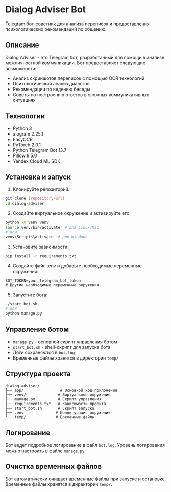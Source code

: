 # Dialog Adviser Bot

Telegram бот-советник для анализа переписок и предоставления психологических рекомендаций по общению.

## Описание

Dialog Adviser - это Telegram бот, разработанный для помощи в анализе межличностной коммуникации. Бот предоставляет следующие возможности:
- Анализ скриншотов переписок с помощью OCR технологий
- Психологический анализ диалогов
- Рекомендации по ведению беседы
- Советы по построению ответов в сложных коммуникативных ситуациях

## Технологии

- Python 3
- aiogram 2.25.1
- EasyOCR
- PyTorch 2.0.1
- Python Telegram Bot 13.7
- Pillow 9.5.0
- Yandex Cloud ML SDK

## Установка и запуск

1. Клонируйте репозиторий:
```bash
git clone [repository-url]
cd dialog-adviser
```

2. Создайте виртуальное окружение и активируйте его:
```bash
python -m venv venv
source venv/bin/activate  # для Linux/Mac
# или
venv\Scripts\activate  # для Windows
```

3. Установите зависимости:
```bash
pip install -r requirements.txt
```

4. Создайте файл .env и добавьте необходимые переменные окружения:
```
BOT_TOKEN=your_telegram_bot_token
# Другие необходимые переменные окружения
```

5. Запустите бота:
```bash
./start_bot.sh
# или
python manage.py
```

## Управление ботом

- `manage.py` - основной скрипт управления ботом
- `start_bot.sh` - shell-скрипт для запуска бота
- Логи сохраняются в `bot.log`
- Временные файлы хранятся в директории `temp/`

## Структура проекта

```
dialog-adviser/
├── app/                # Основной код приложения
├── venv/              # Виртуальное окружение
├── manage.py          # Скрипт управления
├── requirements.txt   # Зависимости проекта
├── start_bot.sh       # Скрипт запуска
├── .env              # Конфигурация окружения
└── temp/             # Временные файлы
```

## Логирование

Бот ведет подробное логирование в файл `bot.log`. Уровень логирования можно настроить в файле `manage.py`.

## Очистка временных файлов

Бот автоматически очищает временные файлы при запуске и остановке. Временные файлы хранятся в директории `temp/`.